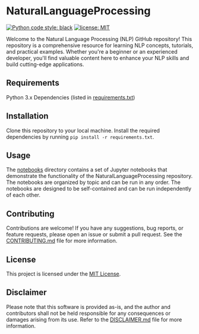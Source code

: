 # NaturalLanguageProcessing

[![Python code style: black](https://img.shields.io/badge/code%20style-black-000000.svg)](https://github.com/psf/black)
[![license: MIT](https://img.shields.io/badge/License-MIT-purple.svg)](LICENSE)

<brief description>
Welcome to the Natural Language Processing (NLP) GitHub repository! This repository is a comprehensive resource for learning NLP concepts, tutorials, and practical examples. Whether you're a beginner or an experienced developer, you'll find valuable content here to enhance your NLP skills and build cutting-edge applications.

## Requirements
Python 3.x
Dependencies (listed in [requirements.txt](./requirements.txt))

## Installation
Clone this repository to your local machine.
Install the required dependencies by running `pip install -r requirements.txt`.

## Usage
The [notebooks](./notebooks/) directory contains a set of Jupyter notebooks that demonstrate the functionality of the NaturalLanguageProcessing repository. The notebooks are organized by topic and can be run in any order. The notebooks are designed to be self-contained and can be run independently of each other.

## Contributing
Contributions are welcome! If you have any suggestions, bug reports, or feature requests, please open an issue or submit a pull request. See the [CONTRIBUTING.md](./CONTRIBUTING.md) file for more information.

## License
This project is licensed under the [MIT License](./LICENSE).

## Disclaimer
Please note that this software is provided as-is, and the author and contributors shall not be held responsible for any consequences or damages arising from its use. Refer to the [DISCLAIMER.md](./DISCLAIMER.md) file for more information.